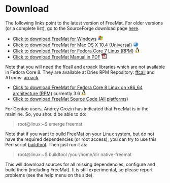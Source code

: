 Download
========

The following links point to the latest version of FreeMat. For older versions (or a complete list), go to the SourceForge download page [here](http://sourceforge.net/project/showfiles.php?group_id=91526).

 * [Click to download FreeMat for Windows](http://downloads.sourceforge.net/freemat/FreeMat-4.0_win32.exe) !["ico-win"](assets/ico-win.png)
 * [Click to download FreeMat for Mac OS X 10.4 (Universal)](http://downloads.sourceforge.net/freemat/FreeMat-4.0-osx.dmg) !["ico-osx-uni"](assets/ico-osx-uni.png)
 * [Click to download FreeMat for Fedora Core 7 Linux (RPM)](http://downloads.sourceforge.net/freemat/FreeMat-4.0.i386.rpm) !["ico-tux"](assets/ico-tux.png)
 * [Click to download FreeMat Manual in PDF](http://freemat.sourceforge.net/FreeMat-4.0.pdf) !["ico-pdf"](assets/ico-pdf.gif)
 
Note that you will need the ffcall and arpack libraries which are not available in Fedora Core 8. They are available at Dries RPM Repository: [ffcall](http://dries.studentenweb.org/rpm/packages/ffcall/info.html) and ATrpms: [arpack](http://www.atrpms.net/dist/fc6/arpack).

 * [Click to download FreeMat for Fedora Core 8 Linux on x86\_64 architecture (RPM)](http://downloads.sourceforge.net/freemat/FreeMat-3.6.fc8.x86_64.rpm) currently 3.6 !["ico-tux"](assets/ico-tux.png)
 * [Click to download FreeMat Source Code (All platforms)](http://downloads.sourceforge.net/freemat/FreeMat-4.0-Source.tar.gz)


For Gentoo users, Andrey Grozin has indicated that FreeMat is in the mainline. So, you should be able to do:

> root@linux:~$ emerge freemat

Note that if you want to build FreeMat on your Linux system, but do not have the required dependencies (or root access), you can try to use this Perl script [buildtool](http://downloads.sourceforge.net/freemat/buildtool). Then just run it as:

> root@linux:~$ buildtool /your/home/dir native-freemat

This will download sources for all missing dependencies, configure and build them (including FreeMat). It is still experimental, so please report problems (see the help menu on the side). 